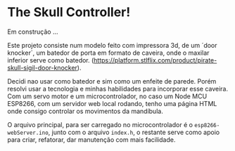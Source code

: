# The Skull Controller!

Em construção ...

Este projeto consiste num modelo feito com impressora 3d, de um ´door knocker´, um batedor de porta
em formato de caveira, onde o maxilar inferior serve como batedor. (https://platform.stlflix.com/product/pirate-skull-sigil-door-knocker).

Decidi nao usar como batedor e sim como um enfeite de parede. Porém resolvi usar a tecnologia e minhas
habilidades para incorporar esse caveira. Com um servo motor e um microcontrolador, no caso um Node MCU
ESP8266, com um servidor web local rodando, tenho uma página HTML onde consigo controlar os movimentos
da mandíbula.

O arquivo principal, para ser carregado no microcontrolador é o `esp8266-webServer.ino`, junto com o arquivo `index.h`, o restante serve
como apoio para criar, refatorar, dar manutenção com mais facilidade.
